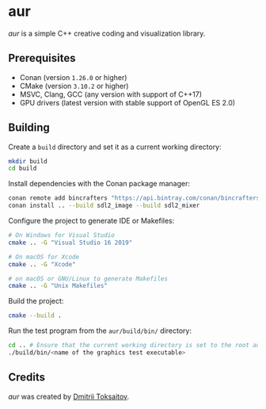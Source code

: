 aur
===

*aur* is a simple C++ creative coding and visualization library.

## Prerequisites

* Conan (version `1.26.0` or higher)
* CMake (version `3.10.2` or higher)
* MSVC, Clang, GCC (any version with support of C++17)
* GPU drivers (latest version with stable support of OpenGL ES 2.0)

## Building

Create a `build` directory and set it as a current working directory:

```bash
mkdir build
cd build
```

Install dependencies with the Conan package manager:

```bash
conan remote add bincrafters "https://api.bintray.com/conan/bincrafters/public-conan"
conan install .. --build sdl2_image --build sdl2_mixer
```

Configure the project to generate IDE or Makefiles:

```bash
# On Windows for Visual Studio
cmake .. -G "Visual Studio 16 2019"

# On macOS for Xcode
cmake .. -G "Xcode"

# on macOS or GNU/Linux to generate Makefiles
cmake .. -G "Unix Makefiles"
```

Build the project:

```bash
cmake --build .
```

Run the test program from the `aur/build/bin/` directory:

```bash
cd .. # Ensure that the current working directory is set to the root aur folder.
./build/bin/<name of the graphics test executable>
```

## Credits

*aur* was created by [Dmitrii Toksaitov](https://github.com/toksaitov).

